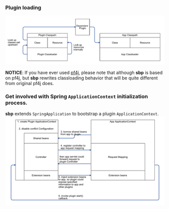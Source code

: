 ### Plugin loading
![ClassLoader](classloader.png?raw=true)

**NOTICE**: If you have ever used [pf4j](https://pf4j.org/), please note that 
although **sbp** is based on pf4j, but **sbp** rewrites classloading 
behavior that will be quite different from original pf4j does.

### Get involved with Spring `ApplicationContext` initialization process.
**sbp** extends `SpringApplication` to bootstrap a plugin `ApplicationContext`. 
![ApplicationContext](applicationContext.png?raw=true)

